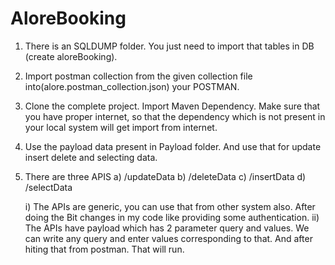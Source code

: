 # AloreBooking

1) There is an SQLDUMP folder. You just need to import that tables in DB (create aloreBooking).

2) Import postman collection from the given collection file into(alore.postman_collection.json) your POSTMAN.

3) Clone the complete project. Import Maven Dependency. Make sure that you have proper internet, so that the dependency which is not present in your local system will get import from internet.

4) Use the payload data present in Payload folder. And use that for update insert delete and selecting data.

4) There are three APIS 
    a) /updateData
    b) /deleteData
    c) /insertData
    d) /selectData
    
    i) The APIs are generic, you can use that from other system also. After doing the Bit changes in my code like providing           some authentication.
    ii) The APIs have payload which has 2 parameter query and values. We can write any query and enter values corresponding to         that. And after hiting that from postman. That will run.
    
  
   
